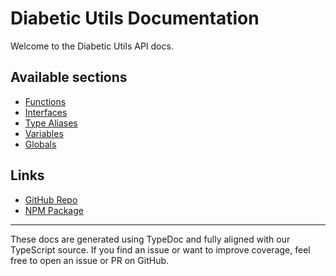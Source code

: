 # Diabetic Utils Documentation

Welcome to the Diabetic Utils API docs.

## Available sections

- [Functions](functions)
- [Interfaces](interfaces)
- [Type Aliases](type-aliases)
- [Variables](variables)
- [Globals](globals.md)

## Links

- [GitHub Repo](https://github.com/marklearst/diabetic-utils)
- [NPM Package](https://www.npmjs.com/package/diabetic-utils)

---

These docs are generated using TypeDoc and fully aligned with our TypeScript source. If you find an issue or want to improve coverage, feel free to open an issue or PR on GitHub.
